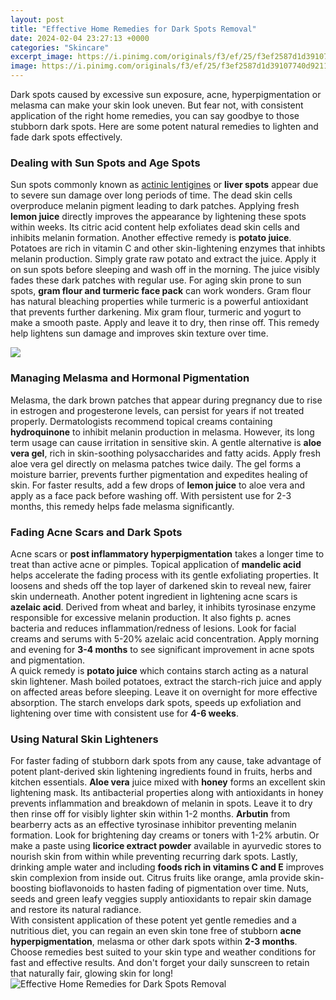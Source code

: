 ```yaml
---
layout: post
title: "Effective Home Remedies for Dark Spots Removal"
date: 2024-02-04 23:27:13 +0000
categories: "Skincare"
excerpt_image: https://i.pinimg.com/originals/f3/ef/25/f3ef2587d1d39107740d92119575d984.jpg
image: https://i.pinimg.com/originals/f3/ef/25/f3ef2587d1d39107740d92119575d984.jpg
---
```


Dark spots caused by excessive sun exposure, acne, hyperpigmentation or melasma can make your skin look uneven. But fear not, with consistent application of the right home remedies, you can say goodbye to those stubborn dark spots. Here are some potent natural remedies to lighten and fade dark spots effectively.
### Dealing with Sun Spots and Age Spots 
Sun spots commonly known as [actinic lentigines](https://store.fi.io.vn/chihuahua-shirt-best-chihuahua-grandpa-ever-chihuahua-shirt-funny-gift-for-chihuahua-lover-dog-owner-shirt-retro-vintage-dog-grandpa7-t-shirt) or **liver spots** appear due to severe sun damage over long periods of time. The dead skin cells overproduce melanin pigment leading to dark patches. Applying fresh **lemon juice** directly improves the appearance by lightening these spots within weeks. Its citric acid content help exfoliates dead skin cells and inhibits melanin formation. 
Another effective remedy is **potato juice**. Potatoes are rich in vitamin C and other skin-lightening enzymes that inhibts melanin production. Simply grate raw potato and extract the juice. Apply it on sun spots before sleeping and wash off in the morning. The juice visibly fades these dark patches with regular use.
For aging skin prone to sun spots, **gram flour and turmeric face pack** can work wonders. Gram flour has natural bleaching properties while turmeric is a powerful antioxidant that prevents further darkening. Mix gram flour, turmeric and yogurt to make a smooth paste. Apply and leave it to dry, then rinse off. This remedy help lightens sun damage and improves skin texture over time.

![](https://beautyhealthpage.com/wp-content/uploads/2021/02/lemon-juice.png)
### Managing Melasma and Hormonal Pigmentation  
Melasma, the dark brown patches that appear during pregnancy due to rise in estrogen and progesterone levels, can persist for years if not treated properly. Dermatologists recommend topical creams containing **hydroquinone** to inhibit melanin production in melasma. However, its long term usage can cause irritation in sensitive skin. 
A gentle alternative is **aloe vera gel**, rich in skin-soothing polysaccharides and fatty acids. Apply fresh aloe vera gel directly on melasma patches twice daily. The gel forms a moisture barrier, prevents further pigmentation and expedites healing of skin. For faster results, add a few drops of **lemon juice** to aloe vera and apply as a face pack before washing off. With persistent use for 2-3 months, this remedy helps fade melasma significantly.     
### Fading Acne Scars and Dark Spots
Acne scars or **post inflammatory hyperpigmentation** takes a longer time to treat than active acne or pimples. Topical application of **mandelic acid** helps accelerate the fading process with its gentle exfoliating properties. It loosens and sheds off the top layer of darkened skin to reveal new, fairer skin underneath. 
Another potent ingredient in lightening acne scars is **azelaic acid**. Derived from wheat and barley, it inhibits tyrosinase enzyme responsible for excessive melanin production. It also fights p. acnes bacteria and reduces inflammation/redness of lesions. Look for facial creams and serums with 5-20% azelaic acid concentration. Apply morning and evening for **3-4 months** to see significant improvement in acne spots and pigmentation.    
A quick remedy is **potato juice** which contains starch acting as a natural skin lightener. Mash boiled potatoes, extract the starch-rich juice and apply on affected areas before sleeping. Leave it on overnight for more effective absorption. The starch envelops dark spots, speeds up exfoliation and lightening over time with consistent use for **4-6 weeks**.
### Using Natural Skin Lighteners 
For faster fading of stubborn dark spots from any cause, take advantage of potent plant-derived skin lightening ingredients found in fruits, herbs and kitchen essentials. 
**Aloe vera** juice mixed with **honey** forms an excellent skin lightening mask. Its antibacterial properties along with antioxidants in honey prevents inflammation and breakdown of melanin in spots. Leave it to dry then rinse off for visibly lighter skin within 1-2 months.
**Arbutin** from bearberry acts as an effective tyrosinase inhibitor preventing melanin formation. Look for brightening day creams or toners with 1-2% arbutin. Or make a paste using **licorice extract powder** available in ayurvedic stores to nourish skin from within while preventing recurring dark spots. 
Lastly, drinking ample water and including **foods rich in vitamins C and E** improves skin complexion from inside out. Citrus fruits like orange, amla provide skin-boosting bioflavonoids to hasten fading of pigmentation over time. Nuts, seeds and green leafy veggies supply antioxidants to repair skin damage and restore its natural radiance.  
With consistent application of these potent yet gentle remedies and a nutritious diet, you can regain an even skin tone free of stubborn **acne hyperpigmentation**, melasma or other dark spots within **2-3 months**. Choose remedies best suited to your skin type and weather conditions for fast and effective results. And don't forget your daily sunscreen to retain that naturally fair, glowing skin for long!
![Effective Home Remedies for Dark Spots Removal](https://i.pinimg.com/originals/f3/ef/25/f3ef2587d1d39107740d92119575d984.jpg)